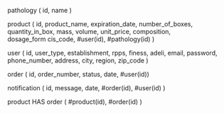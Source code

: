 
pathology ( id, name )

product ( id, product_name, expiration_date, number_of_boxes, quantity_in_box, mass, volume, unit_price, composition,   
        dosage_form cis_code, #user(id), #pathology(id) )

user ( id, user_type, establishment, rpps, finess, adeli, email, password, phone_number, address, city, region, zip_code ) 

order ( id, order_number, status, date, #user(id))

notification ( id, message, date, #order(id), #user(id) )

product HAS order ( #product(id), #order(id) )
